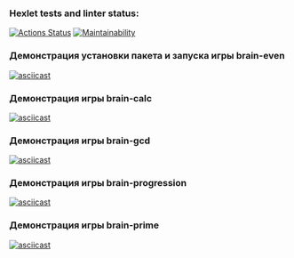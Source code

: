 ### Hexlet tests and linter status:
[![Actions Status](https://github.com/TeonaGZ/frontend-project-44/workflows/hexlet-check/badge.svg)](https://github.com/TeonaGZ/frontend-project-44/actions)
[![Maintainability](https://api.codeclimate.com/v1/badges/e5a3d1b90aad5c304c3b/maintainability)](https://codeclimate.com/github/TeonaGZ/frontend-project-44/maintainability)

### Демонстрация установки пакета и запуска игры brain-even
[![asciicast](https://asciinema.org/a/qAiSKfl2C07JJmPu8jH7MCBBd.svg)](https://asciinema.org/a/qAiSKfl2C07JJmPu8jH7MCBBd)

### Демонстрация игры brain-calc
[![asciicast](https://asciinema.org/a/4FHZb2LQhMpMMdLtIkxxv7ZuY.svg)](https://asciinema.org/a/4FHZb2LQhMpMMdLtIkxxv7ZuY)

### Демонстрация игры brain-gcd
[![asciicast](https://asciinema.org/a/kxKUs4yifg8PkFYQzTqhGLGzV.svg)](https://asciinema.org/a/kxKUs4yifg8PkFYQzTqhGLGzV)

### Демонстрация игры brain-progression
[![asciicast](https://asciinema.org/a/it4jclpDXvD9IVX4GP4Qb06EO.svg)](https://asciinema.org/a/it4jclpDXvD9IVX4GP4Qb06EO)

### Демонстрация игры brain-prime
[![asciicast](https://asciinema.org/a/Ik7rYWBdjErigduEpmfTBjdcU.svg)](https://asciinema.org/a/Ik7rYWBdjErigduEpmfTBjdcU)